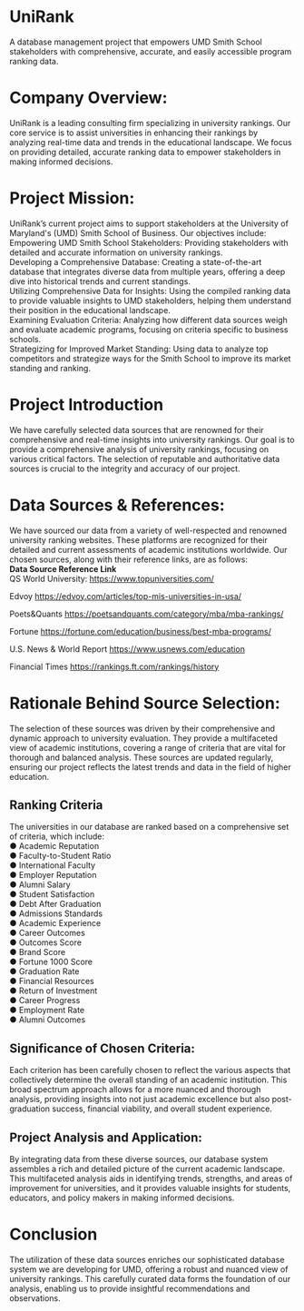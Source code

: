 # UniRank
A database management project that empowers UMD Smith School stakeholders with comprehensive, accurate, and easily accessible program ranking data.
# Company Overview: 
UniRank is a leading consulting firm specializing in university rankings. Our core service is to assist universities in enhancing their rankings by analyzing real-time data and trends in the educational landscape. We focus on providing detailed, accurate ranking data to empower stakeholders in making informed decisions.

# Project Mission:
UniRank’s current project aims to support stakeholders at the University of Maryland's (UMD) Smith School of Business. Our objectives include:  
Empowering UMD Smith School Stakeholders: Providing stakeholders with detailed and accurate information on university rankings.  
Developing a Comprehensive Database: Creating a state-of-the-art database that integrates diverse data from multiple years, offering a deep dive into historical trends and current standings.  
Utilizing Comprehensive Data for Insights: Using the compiled ranking data to provide valuable insights to UMD stakeholders, helping them understand their position in the educational landscape.  
Examining Evaluation Criteria: Analyzing how different data sources weigh and evaluate academic programs, focusing on criteria specific to business schools.  
Strategizing for Improved Market Standing: Using data to analyze top competitors and strategize ways for the Smith School to improve its market standing and ranking.  

# Project Introduction
We have carefully selected data sources that are renowned for their comprehensive and real-time insights into university rankings.  Our goal is to provide a comprehensive analysis of university rankings, focusing on various critical factors. The selection of reputable and authoritative data sources is crucial to the integrity and accuracy of our project.


# Data Sources & References:
We have sourced our data from a variety of well-respected and renowned university ranking websites. These platforms are recognized for their detailed and current assessments of academic institutions worldwide. Our chosen sources, along with their reference links, are as follows:  
**Data Source	Reference Link**  
QS World University:	https://www.topuniversities.com/

Edvoy	https://edvoy.com/articles/top-mis-universities-in-usa/

Poets&Quants	https://poetsandquants.com/category/mba/mba-rankings/

Fortune	https://fortune.com/education/business/best-mba-programs/

U.S. News & World Report	https://www.usnews.com/education

Financial Times	https://rankings.ft.com/rankings/history


# Rationale Behind Source Selection: 
The selection of these sources was driven by their comprehensive and dynamic approach to university evaluation. They provide a multifaceted view of academic institutions, covering a range of criteria that are vital for thorough and balanced analysis. These sources are updated regularly, ensuring our project reflects the latest trends and data in the field of higher education.

## Ranking Criteria
The universities in our database are ranked based on a comprehensive set of criteria, which include:  
●	Academic Reputation  
●	Faculty-to-Student Ratio  
●	International Faculty  
●	Employer Reputation  
●	Alumni Salary  
●	Student Satisfaction  
●	Debt After Graduation  
●	Admissions Standards  
●	Academic Experience  
●	Career Outcomes  
●	Outcomes Score  
●	Brand Score  
●	Fortune 1000 Score  
●	Graduation Rate  
●	Financial Resources  
●	Return of Investment  
●	Career Progress    
●	Employment Rate  
●	Alumni Outcomes  

## Significance of Chosen Criteria: 
Each criterion has been carefully chosen to reflect the various aspects that collectively determine the overall standing of an academic institution. This broad spectrum approach allows for a more nuanced and thorough analysis, providing insights into not just academic excellence but also post-graduation success, financial viability, and overall student experience.

## Project Analysis and Application:
By integrating data from these diverse sources, our database system assembles a rich and detailed picture of the current academic landscape. This multifaceted analysis aids in identifying trends, strengths, and areas of improvement for universities, and it provides valuable insights for students, educators, and policy makers in making informed decisions.

# Conclusion
The utilization of these data sources enriches our sophisticated database system we are developing for UMD, offering a robust and nuanced view of university rankings. This carefully curated data forms the foundation of our analysis, enabling us to provide insightful recommendations and observations.

 


